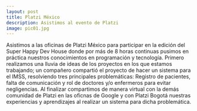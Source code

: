 ```yaml
---
layout: post
title: Platzi México
description: Asistimos al evento de Platzi
image: pic01.jpg
---
```


Asistimos a las oficinas de Platzi México para participar en la edición del Super Happy Dev House donde por más de 8 horas continuas pusimos en práctica nuestros conocimientos en programación y tecnología.
Primero realizamos una lluvia de ideas de los proyectos en los que estamos trabajando; un compañero compartió el proyecto de hacer un sistema para el IMSS, resolviendo tres principales problemáticas: Registro de pacientes, falta de comunicación y rol de doctores y/o enfermeros para evitar negligencias.
Al finalizar compartimos de manera virtual con la demás comunidad de Platzi en las oficnas de Google y con Platzi Bogotá nuestras experiencias y aprendizajes al realizar un sistema para dicha problemática. 
